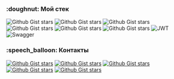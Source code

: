 
<h3>:doughnut: Мой стек</h3>
 	
![Github Gist stars](https://img.shields.io/badge/HTML5-E34F26?style=for-the-badge&logo=html5&logoColor=white)
![Github Gist stars](https://img.shields.io/badge/Sass-CC6699?style=for-the-badge&logo=sass&logoColor=white)
![Github Gist stars](https://img.shields.io/badge/JavaScript-F7DF1E?style=for-the-badge&logo=javascript&logoColor=black)
![Github Gist stars](https://img.shields.io/badge/TypeScript-007ACC?style=for-the-badge&logo=typescript&logoColor=white)
![Github Gist stars](https://img.shields.io/badge/React-20232A?style=for-the-badge&logo=react&logoColor=61DAFB)
![Github Gist stars](https://img.shields.io/badge/Redux-593D88?style=for-the-badge&logo=redux&logoColor=white)
![JWT](https://img.shields.io/badge/JWT-black?style=for-the-badge&logo=JSON%20web%20tokens&logoColor=red)
![Swagger](https://img.shields.io/badge/-Swagger-%23Clojure?style=for-the-badge&logo=swagger&logoColor=white)

<h3>:speech_balloon: Контакты</h3>

[![Github Gist stars](https://img.shields.io/badge/LinkedIn-0077B5?style=for-the-badge&logo=linkedin&logoColor=white)](https://www.linkedin.com/in/%D0%BC%D0%B0%D0%BA%D1%81%D0%B8%D0%BC-%D1%81%D0%BE%D0%BB%D0%BE%D0%B2%D1%8C%D0%B5%D0%B2-a0b754241)
[![Github Gist stars](https://img.shields.io/badge/Telegram-2CA5E0?style=for-the-badge&logo=telegram&logoColor=white)](https://t.me/maxim_slvv)
[![Github Gist stars](https://img.shields.io/badge/Gmail-D14836?style=for-the-badge&logo=gmail&logoColor=white)](mailto:panda.gtr007@gmail.com)
[![Github Gist stars](https://img.shields.io/badge/Discord-7289DA?style=for-the-badge&logo=discord&logoColor=white)](https://discordapp.com/users/499560165910249472/)
[![Github Gist stars](https://img.shields.io/badge/вконтакте-%232E87FB.svg?&style=for-the-badge&logo=vk&logoColor=white)](https://vk.com/maxim_slvv)

<!--
**maxim-slvv/maxim-slvv** is a ✨ _special_ ✨ repository because its `README.md` (this file) appears on your GitHub profile.
-->

